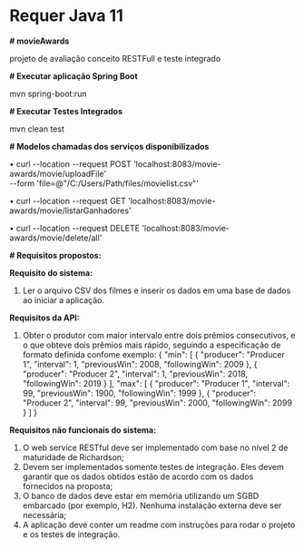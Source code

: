 ﻿# Requer Java 11

**# movieAwards**
 
 projeto de avaliação conceito RESTFull e teste integrado

**# Executar aplicação Spring Boot** 

mvn spring-boot:run

**# Executar Testes Integrados** 

mvn clean test

**# Modelos chamadas dos serviços disponibilizados** 

• curl --location --request POST 'localhost:8083/movie-awards/movie/uploadFile' \
--form 'file=@"/C:/Users/Path/files/movielist.csv"'

• curl --location --request GET 'localhost:8083/movie-awards/movie/listarGanhadores'

• curl --location --request DELETE 'localhost:8083/movie-awards/movie/delete/all'

**# Requisitos propostos:**

**Requisito do sistema:**
1. Ler o arquivo CSV dos filmes e inserir os dados em uma base de dados ao iniciar a
aplicação.

**Requisitos da API:**
1. Obter o produtor com maior intervalo entre dois prêmios consecutivos, e o que
obteve dois prêmios mais rápido, seguindo a especificação de formato definida confome exemplo:
{
    "min": [
        {
            "producer": "Producer 1",
            "interval": 1,
            "previousWin": 2008,
            "followingWin": 2009
        },
        {
            "producer": "Producer 2",
            "interval": 1,
            "previousWin": 2018,
            "followingWin": 2019
        }
    ],
    "max": [
        {
            "producer": "Producer 1",
            "interval": 99,
            "previousWin": 1900,
            "followingWin": 1999
        },
        {
            "producer": "Producer 2",
            "interval": 99,
            "previousWin": 2000,
            "followingWin": 2099
        }
    ]
}

**Requisitos não funcionais do sistema:**
1. O web service RESTful deve ser implementado com base no nível 2 de maturidade
de Richardson;
2. Devem ser implementados somente testes de integração. Eles devem garantir que
os dados obtidos estão de acordo com os dados fornecidos na proposta;
3. O banco de dados deve estar em memória utilizando um SGBD embarcado (por
exemplo, H2). Nenhuma instalação externa deve ser necessária;
4. A aplicação deve conter um readme com instruções para rodar o projeto e os
testes de integração.



